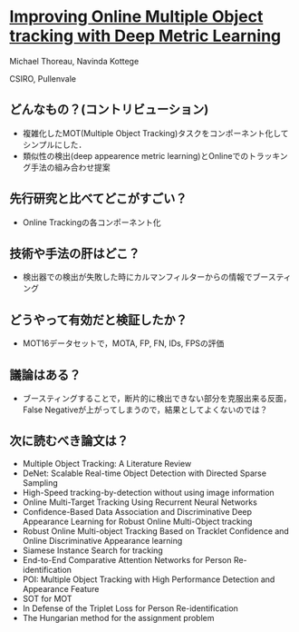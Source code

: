 # [Improving Online Multiple Object tracking with Deep Metric Learning](https://arxiv.org/abs/1806.07592)
Michael Thoreau, Navinda Kottege

CSIRO, Pullenvale

## どんなもの？(コントリビューション)
* 複雑化したMOT(Multiple Object Tracking)タスクをコンポーネント化してシンプルにした．
* 類似性の検出(deep appearence metric learning)とOnlineでのトラッキング手法の組み合わせ提案


## 先行研究と比べてどこがすごい？
* Online Trackingの各コンポーネント化

## 技術や手法の肝はどこ？
* 検出器での検出が失敗した時にカルマンフィルターからの情報でブースティング


## どうやって有効だと検証したか？
* MOT16データセットで，MOTA, FP, FN, IDs, FPSの評価

## 議論はある？
* ブースティングすることで，断片的に検出できない部分を克服出来る反面，False Negativeが上がってしまうので，結果としてよくないのでは？

## 次に読むべき論文は？
* Multiple Object Tracking: A Literature Review
* DeNet: Scalable Real-time Object Detection with Directed Sparse Sampling
* High-Speed tracking-by-detection without using image information
* Online Multi-Target Tracking Using Recurrent Neural Networks
* Confidence-Based Data Association and Discriminative Deep Appearance Learning for Robust Online Multi-Object tracking
* Robust Online Multi-object Tracking Based on Tracklet Confidence and Online Discriminative Appearance learning
* Siamese Instance Search for tracking
* End-to-End Comparative Attention Networks for Person Re-identification
* POI: Multiple Object Tracking with High Performance Detection and Appearance Feature
* SOT for MOT
* In Defense of the Triplet Loss for Person Re-identification
* The Hungarian method for the assignment problem 
